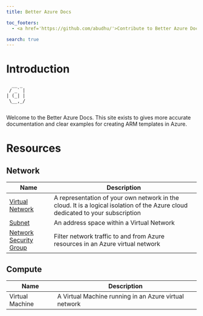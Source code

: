 ```yaml
---
title: Better Azure Docs

toc_footers:
  - <a href='https://github.com/abudhu/'>Contribute to Better Azure Docs!</a>

search: true
---
```


# Introduction

```shell
  __ _
 / _` |
| (_| |
 \__,_/
          
```

Welcome to the Better Azure Docs.  This site exists to gives more accurate documentation and clear examples for creating ARM templates in Azure.


# Resources

## Network

Name | Description
---- | -----
[Virtual Network](http://51.143.17.183:4567/vnet.html) | A representation of your own network in the cloud. It is a logical isolation of the Azure cloud dedicated to your subscription
[Subnet](http://51.143.17.183:4567/subnet.html) | An address space within a Virtual Network
[Network Security Group](http://51.143.17.183:4567/nsg.html) | Filter network traffic to and from Azure resources in an Azure virtual network

## Compute

Name | Description
---- | -----
Virtual Machine | A Virtual Machine running in an Azure virtual network